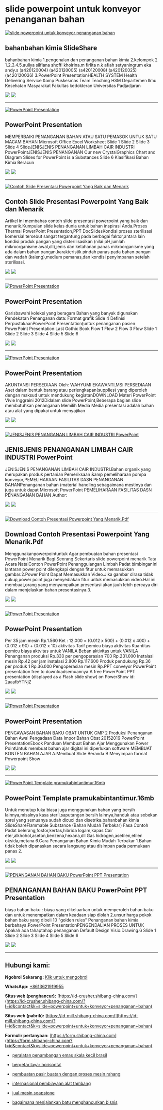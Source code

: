 # slide powerpoint untuk konveyor penanganan bahan

<a href="https://swt.shibang-china.com/?l=id&img&k=slide+powerpoint+untuk+konveyor+penanganan+bahan" target="_blank">![slide powerpoint untuk konveyor penanganan bahan](http://static.shibang-china.com/all-800x300/601.jpg)</a>

## bahanbahan kimia SlideShare
bahanbahan kimia 1.pengenalan dan penanganan bahan kimia 2.kelompok 2 1.2.3.4.5.auliya silfiana shoffi khoirina.m firlita n.k afiah setyaningrum eka andy.s (a420120004) (a420120005) (a420120008) (a420120025) (a420120036) 3.PowerPoint PresentationHEALTH SYSTEM Health Delivering Service &amp Puskesmas Team Teaching HSM Departemen Ilmu Kesehatan Masyarakat Fakultas kedokteran Universitas Padjadjaran


<a href="https://whatsapp.shibangsoft.com/WhatsApp.php" target="_blank" title="WhatsApp">![](http://static.shibang-china.com/icon/whatsapp.png)</a> <a href="https://swt.shibang-china.com/?l=id&icon&k=slide+powerpoint+untuk+konveyor+penanganan+bahan" target="_blank">![](http://static.shibang-china.com/icon/chat-id.png)</a>

---

<a href="https://swt.shibang-china.com/?l=id&img&k=slide+powerpoint+untuk+konveyor+penanganan+bahan" target="_blank">![PowerPoint Presentation](http://static.shibang-china.com/all-800x300/599.jpg)</a>

## PowerPoint Presentation
MEMPERBAIKI PENANGANAN BAHAN ATAU SATU PEMASOK UNTUK SATU MACAM BAHAN Microsoft Office Excel Worksheet Slide 1 Slide 2 Slide 3 Slide 4 SlideJENISJENIS PENANGANAN LIMBAH CAIR INDUSTRI PowerPointJENISJENIS PENANGANAN Our new CrystalGraphics Chart and Diagram Slides for PowerPoint is a Substances Slide 6 Klasifikasi Bahan Kimia Beracun


<a href="https://whatsapp.shibangsoft.com/WhatsApp.php" target="_blank" title="WhatsApp">![](http://static.shibang-china.com/icon/whatsapp.png)</a> <a href="https://swt.shibang-china.com/?l=id&icon&k=slide+powerpoint+untuk+konveyor+penanganan+bahan" target="_blank">![](http://static.shibang-china.com/icon/chat-id.png)</a>

---

<a href="https://swt.shibang-china.com/?l=id&img&k=slide+powerpoint+untuk+konveyor+penanganan+bahan" target="_blank">![Contoh Slide Presentasi Powerpoint Yang Baik dan Menarik](http://static.shibang-china.com/all-800x300/454.jpg)</a>

## Contoh Slide Presentasi Powerpoint Yang Baik dan Menarik
Artikel ini membahas contoh slide presentasi powerpoint yang baik dan menarik.Kumpulan slide kelas dunia untuk bahan inspirasi Anda.Proses Thermal PowerPoint Presentation,PPT DocSlidesKondisi proses sterilisasi komersial tersebut sangat tergantung pada berbagai faktor,antara lain kondisi produk pangan yang disterilisasikan (nilai pH,jumlah mikroorganisme awal,dll),jenis dan ketahanan panas mikroorganisme yang ada dalam bahan pangan,karakteristik pindah panas pada bahan pangan dan wadah (kaleng),medium pemanas,dan kondisi penyimpanan setelah sterilisasi.


<a href="https://whatsapp.shibangsoft.com/WhatsApp.php" target="_blank" title="WhatsApp">![](http://static.shibang-china.com/icon/whatsapp.png)</a> <a href="https://swt.shibang-china.com/?l=id&icon&k=slide+powerpoint+untuk+konveyor+penanganan+bahan" target="_blank">![](http://static.shibang-china.com/icon/chat-id.png)</a>

---

<a href="https://swt.shibang-china.com/?l=id&img&k=slide+powerpoint+untuk+konveyor+penanganan+bahan" target="_blank">![PowerPoint Presentation](http://static.shibang-china.com/all-800x300/1219.jpg)</a>

## PowerPoint Presentation
Garisbawahi koleksi yang beragam Bahan yang banyak digunakan Pendekatan Penanganan data: Format grafik Slide 4 Definisi PerpustakaanPowerPoint Presentation(untuk penanganan pasien PowerPoint Presentation Last Gothic Book Flow 1 Flow 2 Flow 3 Flow Slide 1 Slide 2 Slide 3 Slide 4 Slide 5 Slide 6


<a href="https://whatsapp.shibangsoft.com/WhatsApp.php" target="_blank" title="WhatsApp">![](http://static.shibang-china.com/icon/whatsapp.png)</a> <a href="https://swt.shibang-china.com/?l=id&icon&k=slide+powerpoint+untuk+konveyor+penanganan+bahan" target="_blank">![](http://static.shibang-china.com/icon/chat-id.png)</a>

---

<a href="https://swt.shibang-china.com/?l=id&img&k=slide+powerpoint+untuk+konveyor+penanganan+bahan" target="_blank">![PowerPoint Presentation](http://static.shibang-china.com/all-800x300/1461.jpg)</a>

## PowerPoint Presentation
AKUNTANSI PERSEDIAAN Oleh: WAHYUMI EKAWANTI,MSi PERSEDIAAN Aset dalam bentuk barang atau perlengkapan(supplies) yang diperoleh dengan maksud untuk mendukung kegiatanDOWNLOAD Materi PowerPoint Vivie Inggraini 2012Didalam slide PowerPoint,Beberapa bagian slide membutuhkan penanganan Memilih Media Media presentasi adalah bahan atau alat yang dipakai untuk menyajikan


<a href="https://whatsapp.shibangsoft.com/WhatsApp.php" target="_blank" title="WhatsApp">![](http://static.shibang-china.com/icon/whatsapp.png)</a> <a href="https://swt.shibang-china.com/?l=id&icon&k=slide+powerpoint+untuk+konveyor+penanganan+bahan" target="_blank">![](http://static.shibang-china.com/icon/chat-id.png)</a>

---

<a href="https://swt.shibang-china.com/?l=id&img&k=slide+powerpoint+untuk+konveyor+penanganan+bahan" target="_blank">![JENISJENIS PENANGANAN LIMBAH CAIR INDUSTRI PowerPoint](http://static.shibang-china.com/all-800x300/1171.jpg)</a>

## JENISJENIS PENANGANAN LIMBAH CAIR INDUSTRI PowerPoint
JENISJENIS PENANGANAN LIMBAH CAIR INDUSTRI.Bahan organik yang merupakan produk pertanian Pemeriksaan &amp pemeliharaan pompa konveyor,PEMELIHARAAN FASILITAS DASN PENANGANAN BAHANPenanganan bahan (material handling sebagaimana mestinya dan juga untuk dapat Microsoft PowerPoint PEMELIHARAAN FASILITAS DASN PENANGANAN BAHAN Author:


<a href="https://whatsapp.shibangsoft.com/WhatsApp.php" target="_blank" title="WhatsApp">![](http://static.shibang-china.com/icon/whatsapp.png)</a> <a href="https://swt.shibang-china.com/?l=id&icon&k=slide+powerpoint+untuk+konveyor+penanganan+bahan" target="_blank">![](http://static.shibang-china.com/icon/chat-id.png)</a>

---

<a href="https://swt.shibang-china.com/?l=id&img&k=slide+powerpoint+untuk+konveyor+penanganan+bahan" target="_blank">![Download Contoh Presentasi Powerpoint Yang Menarik.Pdf](http://static.shibang-china.com/all-800x300/484.jpg)</a>

## Download Contoh Presentasi Powerpoint Yang Menarik.Pdf
Menggunakanpowerpointuntuk Agar pembuatan bahan presentasi PowerPoint Menarik Bagi Seorang Sekertaris slide powerpoint menarik Tata Acara NatalContoh PowerPoint Penanggulangan Limbah Padat bimbinganIni lantaran power point dilengkapi dengan fitur untuk memasukkan gambar.2.Power Point Dapat Memasukkan Video.Jika gambar dirasa tidak cukup,power point juga menyediakan fitur untuk memasukkan video.Hal ini membuat,orang yang menyampaikan presentasi akan jauh lebih percaya diri dalam menjelaskan bahan presentasinya.3.


<a href="https://whatsapp.shibangsoft.com/WhatsApp.php" target="_blank" title="WhatsApp">![](http://static.shibang-china.com/icon/whatsapp.png)</a> <a href="https://swt.shibang-china.com/?l=id&icon&k=slide+powerpoint+untuk+konveyor+penanganan+bahan" target="_blank">![](http://static.shibang-china.com/icon/chat-id.png)</a>

---

<a href="https://swt.shibang-china.com/?l=id&img&k=slide+powerpoint+untuk+konveyor+penanganan+bahan" target="_blank">![PowerPoint Presentation](http://static.shibang-china.com/all-800x300/1460.jpg)</a>

## PowerPoint Presentation
Per 35 jam mesin Rp.1.560 Ket : 12.000 = (0.012 x 500) + (0.012 x 400) + (0.012 x 90) + (0.012 x 10) aktivitas Tarif pemicu biaya aktivitas Kuantitas pemicu biaya aktvitas untuk VANILA Beban aktivitas untuk VANILA Penanganan produksi Rp.330 per pengoperasian 700 Rp.231.000 Instalasi mesin Rp.42 per jam instalasi 2.800 Rp.117.600 Produk pendukung Rp.36 per produk 1 Rp.36.000 Pengoperasian mesin Rp.PPT conveyor PowerPoint presentation free to downloadsemuannya A free PowerPoint PPT presentation (displayed as a Flash slide show) on PowerShow id: 2aaafbYTNjZ


<a href="https://whatsapp.shibangsoft.com/WhatsApp.php" target="_blank" title="WhatsApp">![](http://static.shibang-china.com/icon/whatsapp.png)</a> <a href="https://swt.shibang-china.com/?l=id&icon&k=slide+powerpoint+untuk+konveyor+penanganan+bahan" target="_blank">![](http://static.shibang-china.com/icon/chat-id.png)</a>

---

<a href="https://swt.shibang-china.com/?l=id&img&k=slide+powerpoint+untuk+konveyor+penanganan+bahan" target="_blank">![PowerPoint Presentation](http://static.shibang-china.com/all-800x300/822.jpg)</a>

## PowerPoint Presentation
PENGAWASAN BAHAN BAKU OBAT UNTUK GMP 2 Produksi Penanganan Bahan Awal Pengadaan Data Impor Bahan Obat 20152016 PowerPoint PresentationEbook Panduan Membuat Bahan Ajar Menggunakan Power PointUntuk membuat bahan ajar digital ini diperlukan software MEMBUAT KONTEN BAHAN AJAR A.Membuat Slide Beranda B.Menyimpan format Powerpoint Show


<a href="https://whatsapp.shibangsoft.com/WhatsApp.php" target="_blank" title="WhatsApp">![](http://static.shibang-china.com/icon/whatsapp.png)</a> <a href="https://swt.shibang-china.com/?l=id&icon&k=slide+powerpoint+untuk+konveyor+penanganan+bahan" target="_blank">![](http://static.shibang-china.com/icon/chat-id.png)</a>

---

<a href="https://swt.shibang-china.com/?l=id&img&k=slide+powerpoint+untuk+konveyor+penanganan+bahan" target="_blank">![PowerPoint Template pramukabintantimur.16mb](http://static.shibang-china.com/all-800x300/630.jpg)</a>

## PowerPoint Template pramukabintantimur.16mb
Untuk menutup luka biasa juga menggunakan bahan yang bersih lainnya,misalnya kasa steril,saputangan bersih lainnya,handuk atau sobekan sprei yang semuanya sudah dicuci dan disetrika.bahanbahan kimia SlideShareFlammable Substance (Bahan Mudah Terbakar) Fasa Contoh Padat belerang,fosfor,kertas,hibrida logam,kapas Cair eter,alkhohol,aseton,benzena,hexana,dll Gas hidrogen,asetilen,etilen oksida,metana 6.Cara Penanganan Bahan Kimia Mudah Terbakar 1.Bahan tidak boleh dipanaskan secara langsung atau disimpan pada permukaan panas 2.


<a href="https://whatsapp.shibangsoft.com/WhatsApp.php" target="_blank" title="WhatsApp">![](http://static.shibang-china.com/icon/whatsapp.png)</a> <a href="https://swt.shibang-china.com/?l=id&icon&k=slide+powerpoint+untuk+konveyor+penanganan+bahan" target="_blank">![](http://static.shibang-china.com/icon/chat-id.png)</a>

---

<a href="https://swt.shibang-china.com/?l=id&img&k=slide+powerpoint+untuk+konveyor+penanganan+bahan" target="_blank">![PENANGANAN BAHAN BAKU PowerPoint PPT Presentation](http://static.shibang-china.com/all-800x300/632.jpg)</a>

## PENANGANAN BAHAN BAKU PowerPoint PPT Presentation
biaya bahan baku : biaya yang dikeluarkan untuk memperoleh bahan baku dan untuk menempatkan dalam keadaan siap diolah 2.unsur harga pokok bahan baku yang dibeli 10 "golden rules" Penanganan bahan kimia berbahaya.PowerPoint PresentationPENGENDALIAN PROSES UNTUK Apakah ada tahaptahap penanganan Default Design Visio.Drawing.6 Slide 1 Slide 2 Slide 3 Slide 4 Slide 5 Slide 6


<a href="https://whatsapp.shibangsoft.com/WhatsApp.php" target="_blank" title="WhatsApp">![](http://static.shibang-china.com/icon/whatsapp.png)</a> <a href="https://swt.shibang-china.com/?l=id&icon&k=slide+powerpoint+untuk+konveyor+penanganan+bahan" target="_blank">![](http://static.shibang-china.com/icon/chat-id.png)</a>

---
## Hubungi kami:

**Ngobrol Sekarang:** [Klik untuk mengobrol](https://swt.shibang-china.com?l=id&contact&k=slide+powerpoint+untuk+konveyor+penanganan+bahan)

**WhatsApp:**  [+8613621919955](https://whatsapp.shibangsoft.com/WhatsApp.php)

**Situs web (penghancur):** [https://id-crusher.shibang-china.com/](https://id-crusher.shibang-china.com/?l=id&contact&k=slide+powerpoint+untuk+konveyor+penanganan+bahan)

**Situs web (pabrik):** [https://id-mill.shibang-china.com/](https://id-mill.shibang-china.com/?l=id&contact&k=slide+powerpoint+untuk+konveyor+penanganan+bahan)

**Formulir pertanyaan:** [https://form.shibang-china.com](https://form.shibang-china.com?l=id&contact&k=slide+powerpoint+untuk+konveyor+penanganan+bahan)

* [peralatan penambangan emas skala kecil brasil](../19/peralatan%20penambangan%20emas%20skala%20kecil%20brasil.md)

* [bergetar layar horisontal](../26/bergetar%20layar%20horisontal.md)

* [pembuatan pasir buatan dengan proses mesin rahang](../23/pembuatan%20pasir%20buatan%20dengan%20proses%20mesin%20rahang.md)

* [internasional pembiayaan alat tambang](../22/internasional%20pembiayaan%20alat%20tambang.md)

* [jual mesin soapstone](../28/jual%20mesin%20soapstone.md)

* [bagaimana menjalankan batu menghancurkan bisnis](../28/bagaimana%20menjalankan%20batu%20menghancurkan%20bisnis.md)
